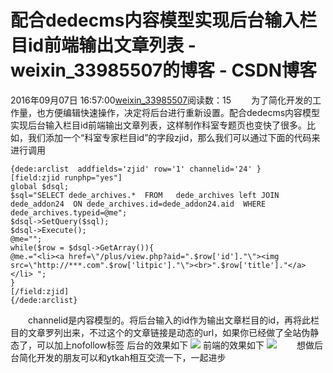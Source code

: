 # 配合dedecms内容模型实现后台输入栏目id前端输出文章列表 - weixin_33985507的博客 - CSDN博客
2016年09月07日 16:57:00[weixin_33985507](https://me.csdn.net/weixin_33985507)阅读数：15
　　为了简化开发的工作量，也方便编辑快速操作，决定将后台进行重新设置。配合dedecms内容模型实现后台输入栏目id前端输出文章列表，这样制作科室专题页也变快了很多。比如，我们添加一个“科室专家栏目id”的字段zjid，那么我们可以通过下面的代码来进行调用
```
{dede:arclist  addfields='zjid' row='1' channelid='24' }            
[field:zjid runphp="yes"]
global $dsql;
$sql="SELECT dede_archives.*  FROM   dede_archives left JOIN  dede_addon24  ON dede_archives.id=dede_addon24.aid  WHERE  dede_archives.typeid=@me";
$dsql->SetQuery($sql);
$dsql->Execute();
@me="";
while($row = $dsql->GetArray()){
@me.="<li><a href=\"/plus/view.php?aid=".$row['id']."\"><img  src=\"http://***.com".$row['litpic']."\"><br>".$row['title']."</a></li> ";
}
[/field:zjid]
{/dede:arclist}
```
　　channelid是内容模型的。将后台输入的id作为输出文章栏目的id，再将此栏目的文章罗列出来，不过这个的文章链接是动态的url，如果你已经做了全站伪静态了，可以加上nofollow标签
后台的效果如下
![](https://images2015.cnblogs.com/blog/567218/201609/567218-20160907165127223-106329809.jpg)
前端的效果如下
![](https://images2015.cnblogs.com/blog/567218/201609/567218-20160907165439504-16143729.jpg)
　　想做后台简化开发的朋友可以和ytkah相互交流一下，一起进步
